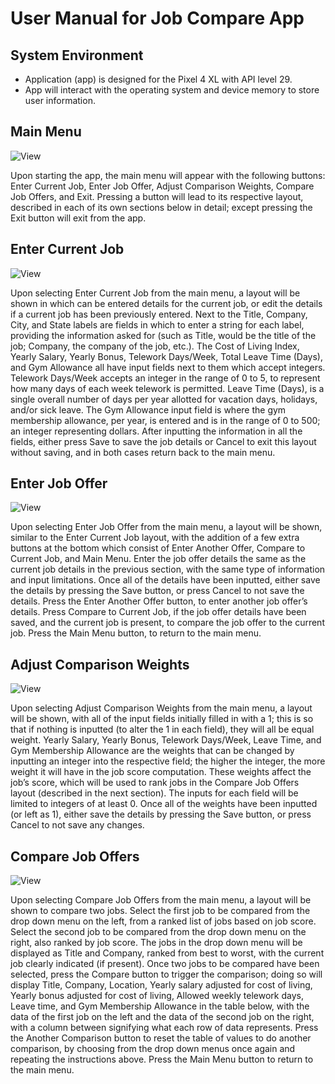 # User Manual for Job Compare App

## System Environment
* Application (app) is designed for the Pixel 4 XL with API level 29.
* App will interact with the operating system and device memory to store user information.

## Main Menu
![View](./images/MainMenu-View.png)

Upon starting the app, the main menu will appear with the following buttons: Enter Current Job, Enter Job Offer, Adjust Comparison Weights, Compare Job Offers, and Exit. Pressing a button will lead to its respective layout, described in each of its own sections below in detail; except pressing the Exit button will exit from the app.

## Enter Current Job
![View](./images/EnterCurrentJob-View.png)

Upon selecting Enter Current Job from the main menu, a layout will be shown in which can be entered details for the current job, or edit the details if a current job has been previously entered. Next to the Title, Company, City, and State labels are fields in which to enter a string for each label, providing the information asked for (such as Title, would be the title of the job; Company, the company of the job, etc.). The Cost of Living Index, Yearly Salary, Yearly Bonus, Telework Days/Week, Total Leave Time (Days), and Gym Allowance all have input fields next to them which accept integers. Telework Days/Week accepts an integer in the range of 0 to 5, to represent how many days of each week telework is permitted. Leave Time (Days), is a single overall number of days per year allotted for vacation days, holidays, and/or sick leave. The Gym Allowance input field is where the gym membership allowance, per year, is entered and is in the range of 0 to 500; an integer representing dollars. After inputting the information in all the fields, either press Save to save the job details or Cancel to exit this layout without saving, and in both cases return back to the main menu.

## Enter Job Offer
![View](./images/EnterJobOffer-View.png)

Upon selecting Enter Job Offer from the main menu, a layout will be shown, similar to the Enter Current Job layout, with the addition of a few extra buttons at the bottom which consist of Enter Another Offer, Compare to Current Job, and Main Menu. Enter the job offer details the same as the current job details in the previous section, with the same type of information and input limitations. Once all of the details have been inputted, either save the details by pressing the Save button, or press Cancel to not save the details. Press the Enter Another Offer button, to enter another job offer’s details. Press Compare to Current Job, if the job offer details have been saved, and the current job is present, to compare the job offer to the current job. Press the Main Menu button, to return to the main menu.

## Adjust Comparison Weights
![View](./images/AdjustComparisonWeights-View.png)

Upon selecting Adjust Comparison Weights from the main menu, a layout will be shown, with all of the input fields initially filled in with a 1; this is so that if nothing is inputted (to alter the 1 in each field), they will all be equal weight. Yearly Salary, Yearly Bonus, Telework Days/Week, Leave Time, and Gym Membership Allowance are the weights that can be changed by inputting an integer into the respective field; the higher the integer, the more weight it will have in the job score computation. These weights affect the job’s score, which will be used to rank jobs in the Compare Job Offers layout (described in the next section). The inputs for each field will be limited to integers of at least 0. Once all of the weights have been inputted (or left as 1), either save the details by pressing the Save button, or press Cancel to not save any changes.

## Compare Job Offers
![View](./images/CompareJobOffers-View.png)

Upon selecting Compare Job Offers from the main menu, a layout will be shown to compare two jobs. Select the first job to be compared from the drop down menu on the left, from a ranked list of jobs based on job score. Select the second job to be compared from the drop down menu on the right, also ranked by job score. The jobs in the drop down menu will be displayed as Title and Company, ranked from best to worst, with the current job clearly indicated (if present). Once two jobs to be compared have been selected, press the Compare button to trigger the comparison; doing so will display Title, Company, Location, Yearly salary adjusted for cost of living, Yearly bonus adjusted for cost of living, Allowed weekly telework days, Leave time, and Gym Membership Allowance in the table below, with the data of the first job on the left and the data of the second job on the right, with a column between signifying what each row of data represents. Press the Another Comparison button to reset the table of values to do another comparison, by choosing from the drop down menus once again and repeating the instructions above. Press the Main Menu button to return to the main menu.

